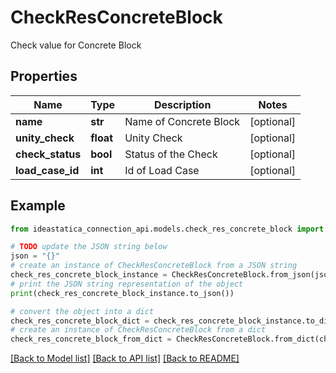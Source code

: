 # CheckResConcreteBlock

Check value for Concrete Block

## Properties

Name | Type | Description | Notes
------------ | ------------- | ------------- | -------------
**name** | **str** | Name of Concrete Block | [optional] 
**unity_check** | **float** | Unity Check | [optional] 
**check_status** | **bool** | Status of the Check | [optional] 
**load_case_id** | **int** | Id of Load Case | [optional] 

## Example

```python
from ideastatica_connection_api.models.check_res_concrete_block import CheckResConcreteBlock

# TODO update the JSON string below
json = "{}"
# create an instance of CheckResConcreteBlock from a JSON string
check_res_concrete_block_instance = CheckResConcreteBlock.from_json(json)
# print the JSON string representation of the object
print(check_res_concrete_block_instance.to_json())

# convert the object into a dict
check_res_concrete_block_dict = check_res_concrete_block_instance.to_dict()
# create an instance of CheckResConcreteBlock from a dict
check_res_concrete_block_from_dict = CheckResConcreteBlock.from_dict(check_res_concrete_block_dict)
```
[[Back to Model list]](../README.md#documentation-for-models) [[Back to API list]](../README.md#documentation-for-api-endpoints) [[Back to README]](../README.md)


